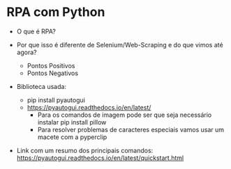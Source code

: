 # RPA com Python

- O que é RPA?
- Por que isso é diferente de Selenium/Web-Scraping e do que vimos até agora?
    - Pontos Positivos
    - Pontos Negativos
- Biblioteca usada:
    - pip install pyautogui
    - https://pyautogui.readthedocs.io/en/latest/
        - Para os comandos de imagem pode ser que seja necessário instalar pip install pillow
        - Para resolver problemas de caracteres especiais vamos usar um macete com a pyperclip
        
- Link com um resumo dos principais comandos: https://pyautogui.readthedocs.io/en/latest/quickstart.html

